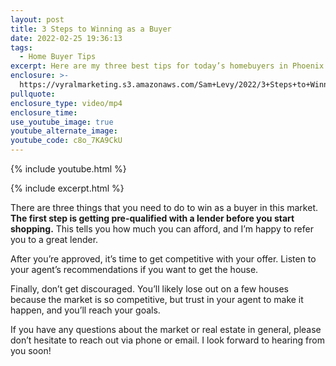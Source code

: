 ```yaml
---
layout: post
title: 3 Steps to Winning as a Buyer
date: 2022-02-25 19:36:13
tags:
  - Home Buyer Tips
excerpt: Here are my three best tips for today’s homebuyers in Phoenix.
enclosure: >-
  https://vyralmarketing.s3.amazonaws.com/Sam+Levy/2022/3+Steps+to+Winning+as+a+Buyer+(1).mp4
pullquote:
enclosure_type: video/mp4
enclosure_time:
use_youtube_image: true
youtube_alternate_image:
youtube_code: c8o_7KA9CkU
---
```

{% include youtube.html %}

{% include excerpt.html %}

There are three things that you need to do to win as a buyer in this market. **The first step is getting pre-qualified with a lender before you start shopping.** This tells you how much you can afford, and I’m happy to refer you to a great lender.&nbsp;

After you’re approved, it’s time to get competitive with your offer. Listen to your agent’s recommendations if you want to get the house.&nbsp;

Finally, don’t get discouraged. You’ll likely lose out on a few houses because the market is so competitive, but trust in your agent to make it happen, and you’ll reach your goals.&nbsp;

If you have any questions about the market or real estate in general, please don’t hesitate to reach out via phone or email. I look forward to hearing from you soon\!

